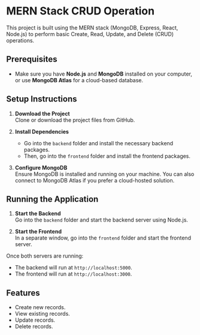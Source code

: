 
# MERN Stack CRUD Operation

This project is built using the MERN stack (MongoDB, Express, React, Node.js) to perform basic Create, Read, Update, and Delete (CRUD) operations.

## Prerequisites
- Make sure you have **Node.js** and **MongoDB** installed on your computer, or use **MongoDB Atlas** for a cloud-based database.

## Setup Instructions

1. **Download the Project**  
   Clone or download the project files from GitHub.

2. **Install Dependencies**  
   - Go into the `backend` folder and install the necessary backend packages.
   - Then, go into the `frontend` folder and install the frontend packages.

3. **Configure MongoDB**  
   Ensure MongoDB is installed and running on your machine. You can also connect to MongoDB Atlas if you prefer a cloud-hosted solution.

## Running the Application

1. **Start the Backend**  
   Go into the `backend` folder and start the backend server using Node.js.

2. **Start the Frontend**  
   In a separate window, go into the `frontend` folder and start the frontend server.

Once both servers are running:
- The backend will run at `http://localhost:5000`.
- The frontend will run at `http://localhost:3000`.

## Features
- Create new records.
- View existing records.
- Update records.
- Delete records.

